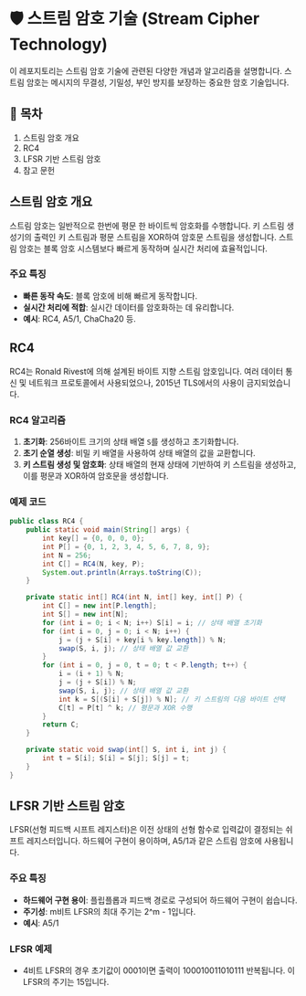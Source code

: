 # 🛡️ 스트림 암호 기술 (Stream Cipher Technology)

이 레포지토리는 스트림 암호 기술에 관련된 다양한 개념과 알고리즘을 설명합니다. 스트림 암호는 메시지의 무결성, 기밀성, 부인 방지를 보장하는 중요한 암호 기술입니다.

## 📑 목차
1. 스트림 암호 개요
2. RC4
3. LFSR 기반 스트림 암호
4. 참고 문헌

## 스트림 암호 개요
스트림 암호는 일반적으로 한번에 평문 한 바이트씩 암호화를 수행합니다. 키 스트림 생성기의 출력인 키 스트림과 평문 스트림을 XOR하여 암호문 스트림을 생성합니다. 스트림 암호는 블록 암호 시스템보다 빠르게 동작하며 실시간 처리에 효율적입니다.

### 주요 특징
- **빠른 동작 속도**: 블록 암호에 비해 빠르게 동작합니다.
- **실시간 처리에 적합**: 실시간 데이터를 암호화하는 데 유리합니다.
- **예시**: RC4, A5/1, ChaCha20 등.

## RC4
RC4는 Ronald Rivest에 의해 설계된 바이트 지향 스트림 암호입니다. 여러 데이터 통신 및 네트워크 프로토콜에서 사용되었으나, 2015년 TLS에서의 사용이 금지되었습니다.

### RC4 알고리즘
1. **초기화**: 256바이트 크기의 상태 배열 `S`를 생성하고 초기화합니다.
2. **초기 순열 생성**: 비밀 키 배열을 사용하여 상태 배열의 값을 교환합니다.
3. **키 스트림 생성 및 암호화**: 상태 배열의 현재 상태에 기반하여 키 스트림을 생성하고, 이를 평문과 XOR하여 암호문을 생성합니다.

### 예제 코드
```java
public class RC4 {
    public static void main(String[] args) {
        int key[] = {0, 0, 0, 0};
        int P[] = {0, 1, 2, 3, 4, 5, 6, 7, 8, 9};
        int N = 256;
        int C[] = RC4(N, key, P);
        System.out.println(Arrays.toString(C));
    }

    private static int[] RC4(int N, int[] key, int[] P) {
        int C[] = new int[P.length];
        int S[] = new int[N];
        for (int i = 0; i < N; i++) S[i] = i; // 상태 배열 초기화
        for (int i = 0, j = 0; i < N; i++) {
            j = (j + S[i] + key[i % key.length]) % N;
            swap(S, i, j); // 상태 배열 값 교환
        }
        for (int i = 0, j = 0, t = 0; t < P.length; t++) {
            i = (i + 1) % N;
            j = (j + S[i]) % N;
            swap(S, i, j); // 상태 배열 값 교환
            int k = S[(S[i] + S[j]) % N]; // 키 스트림의 다음 바이트 선택
            C[t] = P[t] ^ k; // 평문과 XOR 수행
        }
        return C;
    }

    private static void swap(int[] S, int i, int j) {
        int t = S[i]; S[i] = S[j]; S[j] = t;
    }
}
```

## LFSR 기반 스트림 암호
LFSR(선형 피드백 시프트 레지스터)은 이전 상태의 선형 함수로 입력값이 결정되는 쉬프트 레지스터입니다. 하드웨어 구현이 용이하며, A5/1과 같은 스트림 암호에 사용됩니다.

### 주요 특징
- **하드웨어 구현 용이**: 플립플롭과 피드백 경로로 구성되어 하드웨어 구현이 쉽습니다.
- **주기성**: m비트 LFSR의 최대 주기는 2^m - 1입니다.
- **예시**: A5/1

### LFSR 예제
- 4비트 LFSR의 경우 초기값이 0001이면 출력이 100010011010111 반복됩니다. 이 LFSR의 주기는 15입니다.
